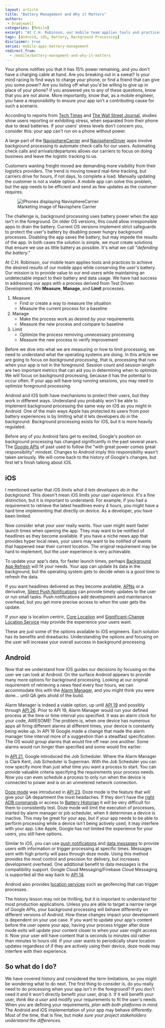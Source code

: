```yaml
---
layout: article
title: "Battery Management and Why it Matters"
authors:
 - bradjewell
categories: [Mobile]
excerpt: "At C.H. Robinson, our mobile team applies tools and practices to achieve the desired results of our mobile apps while conserving the user's battery. Our mission is to provide value to our end users while maintaining an undetectable impact to their battery and data usage."
tags: [Android, iOS, Battery, Background Processing]
disclaimer: true
series: mobile-apps-battery-management
redirect_from:
  - /mobile/battery-managment-and-why-it-matters
---
```


Your phone notifies you that it has 15% power remaining, and you don't have a charging cable at hand. Are you breaking out in a sweat? Is your mind racing to find ways to charge your phone, or find a friend that can give you some power? Are you listing off what you'd be willing to give up in place of your phone? If you answered yes to any of these questions, know that you are not alone. More importantly, know that, as a mobile engineer, you have a responsibility to ensure your app isn't a contributing cause for such a scenario.

According to reports from [Tech Times](https://www.techtimes.com/articles/6928/20140514/dead-smartphone-battery-causes-stress-in-92-percent-of-britons.htm) and [The Wall Street Journal](https://www.wsj.com/articles/your-phone-is-almost-out-of-battery-remain-calm-call-a-doctor-1525449283), studies show users reporting or exhibiting stress, when separated from their phone due to dead batteries. If your users' stress levels don't concern you, consider this: your app can't run on a phone without power.

A large part of the [NavisphereCarrier](https://play.google.com/store/apps/details?id=com.chrobinson.navispherecarrier) and [NavisphereDriver](https://play.google.com/store/apps/details?id=com.chrobinson.navispherecarrier.driver) apps involve background processing to automate check calls for our users. Automating check calls and arrivals/departures allows our carriers to focus on doing business and leave the logistic tracking to us.

Customers wanting freight moved are demanding more visibility from their logistics providers. The trend is moving toward real-time tracking, but carriers drive for hours, if not days, to complete a load. Manually updating the customer is not a viable option. A mobile app can solve this problem, but the app needs to be efficient and send as few updates as the customer requires.

<figure>
	<img src="{{site.url}}{{site.baseurl}}/images/posts/2018/BatMan-MarketingBlank.jpg"
	alt="iPhones displaying NavisphereCarrier"
	aria-label="Three iPhones showing different screens from the Navisphere Carrier app">
  <figcaption>Marketing image of Navisphere Carrier</figcaption>
</figure>

The challenge is, background processing uses battery power when the app isn't in the foreground. On older OS versions, this could allow irresponsible apps to drain the battery. Current OS versions implement strict safeguards to protect the user's battery by disabling power hungry background processes. Disabling the app saves the battery, but may impede the results of the app. In both cases the solution is simple, we must create solutions that ensure we use as little battery as possible. It's what we call *"defending the battery."*

At C.H. Robinson, our mobile team applies tools and practices to achieve the desired results of our mobile apps while conserving the user's battery. Our mission is to provide value to our end users while maintaining an undetectable impact to their battery and data usage. We have had success in addressing our apps with a process derived from Test Driven Development. We **Measure**, **Manage**, and **Limit** processes.

1. Measure
    * Find or create a way to measure the situation
    * Measure the current process for a baseline
2. Manage
    * Make the process work as desired by your requirements
    * Measure the new process and compare to baseline
3. Limit
    * Optimize the process removing unnecessary processing
    * Measure the new process to verify improvement

Before we dive into what we are measuring or how to limit processing, we need to understand what the operating systems are doing. In this article we are going to focus on *background processing*, that is, processing that runs when your app is not in the foreground. Session count and session length are two important metrics that can aid you in determining when to optimize. We will focus on background processing, because it has the potential to occur often. If your app will have long running sessions, you may need to optimize foreground processing.

Android and iOS both have mechanisms to protect their users, but they work in different ways. Understand you probably won't be able to implement background processing the same way on iOS as you might in Android. One of the main ways Apple has protected its users from poor battery experiences is by limiting what it lets developers do in the background. Background processing exists for iOS, but it is more heavily regulated.

Before any of you Android fans get to excited, Google's position on background processing has changed significantly in the past several years. The [Google APIs](https://source.android.com/setup/start/build-numbers) of past used to follow the "with great power comes great responsibility" mindset. Changes to Android imply this responsibility wasn't taken seriously. We will come back to the history of Google's changes, but first let's finish talking about iOS.

## iOS

I mentioned earlier that iOS *limits what it lets developers do in the background*. This doesn't mean iOS *limits your user experience*. It's a fine distinction, but it is important to understand. For example, if you had a requirement to retrieve the latest headlines every 4 hours, you might have a hard time implementing that directly on device. As a developer, you have been limited.

Now consider what your *user* really wants. Your user might want faster launch times when opening the app. They may want to be notified of headlines as they become available. If you have a niche news app that provides hyper local news, your users may want to be notified of events that happened near their current location. The original requirement may be hard to implement, but the user experience is very achievable.

To update your app's data, for faster launch times, perhaps [Background App Refresh](https://developer.apple.com/documentation/uikit/core_app/managing_your_app_s_life_cycle/preparing_your_app_to_run_in_the_background/updating_your_app_with_background_app_refresh) will fit your needs. Your app can update its data in the background, but the operating system gets to decide when is a good time to refresh the data.

If you want headlines delivered as they become available, [APNs](https://developer.apple.com/library/archive/documentation/NetworkingInternet/Conceptual/RemoteNotificationsPG/APNSOverview.html#//apple_ref/doc/uid/TP40008194-CH8-SW1) or a derivative, [Silent Push Notifications](https://developer.apple.com/documentation/usernotifications/setting_up_a_remote_notification_server/pushing_updates_to_your_app_silently) can provide timely updates to the user or run small tasks. Push notifications add development and maintenance overhead, but you get more precise access to *when* the user gets the update.

If your app is location centric, [Core Location](https://developer.apple.com/documentation/corelocation) and [Significant-Change Location Service](https://developer.apple.com/documentation/corelocation/getting_the_user_s_location/using_the_significant_change_location_service) may provide the experience your users want.

These are just some of the options available to iOS engineers. Each solution has its benefits and drawbacks. Understanding the options and focusing on the user will increase your overall success in background processing.

## Android

Now that we understand how iOS guides our decisions by focusing on the user we can look at Android. On the surface Android appears to provide many more options for background processing. Looking at our original requirement of retrieving a news feed every four hours, we can accommodate this with the [Alarm Manager](https://developer.android.com/reference/android/app/AlarmManager), and you might think you were done... until QA gets ahold of the build.

Alarm Manager is indeed a viable option, up until [API 19](https://developer.android.com/about/versions/android-4.4) and possibly through [API 26](https://developer.android.com/about/versions/oreo/android-8.0). Prior to API 19, Alarm Manager would run your defined process at the time or time interval you specified. It was an alarm clock for your code, AWESOME! The problem is, when one device has numerous apps all firing different alarms at different times, your device is constantly being woke up. In API 19 Google made a change that made the alarm manager time interval more of a suggestion than a steadfast specification. The OS would group alarms that would fire off near one another. Some alarms would run longer than specified and some would fire earlier.

In [API 21](https://developer.android.com/about/versions/android-5.0), Google introduced the Job Scheduler. Where the Alarm Manager is Clark Kent, Job Scheduler is Superman. With the Job Scheduler you can now specify more than just what time you want a process to start. You can provide valuable criteria specifying the requirements your process needs. Now you can even schedule a process to only run when the device is connected to power and is on an unmetered network connection.

[Doze mode](https://developer.android.com/training/monitoring-device-state/doze-standby) was introduced in [API 23](https://developer.android.com/about/versions/marshmallow/android-6.0). Doze mode is the feature that will give your QA department the most headaches. If they don't have the [right ADB commands](https://developer.android.com/training/monitoring-device-state/doze-standby#testing_doze_and_app_standby) or access to [Battery Historian](https://github.com/google/battery-historian) it will be very difficult for them to consistently test. Doze mode will limit the execution of processes, started by alarm manager or job scheduler, when it determines a device is inactive. This may be great for your app, but if your app needs to be able to perform processing while a device isn't being actively used, it may interfere with your app. Like Apple, Google has not limited the experience for your users, you still have options.

Similar to iOS, you can use [push notifications](https://firebase.google.com/docs/cloud-messaging/concept-options#notifications_and_data_messages) and [data messages](https://firebase.google.com/docs/cloud-messaging/concept-options#notifications_and_data_messages) to provide users with information or trigger processing at specific times. Messages sent with high priority will pass through doze mode. Using this method provides the most control and precision for delivery, but increases development overhead. One additional benefit to data messages is the compatibility support. Google Cloud Messaging/Firebase Cloud Messaging is supported all the way back to [API 14](https://developer.android.com/about/versions/android-4.0).

Android also provides [location services](https://developer.android.com/training/location/) such as geofencing that can trigger processes.

The history lesson may not be thrilling, but it is important to understand for most production applications. Unless you are able to target a narrow range of Google APIs, your background processing will behave differently on different versions of Android. How these changes impact your development is dependent on your use case. If you want to update your app's content before the user opens your app, having your process trigger after doze mode exits will update your content closer to when your user might access it. Now your user will have content that is seconds to minutes old rather than minutes to hours old. If your user wants to periodically share location updates regardless of if they are actively using their device, doze mode may interfere with their experience.

## So what do I do?

We have covered history and considered the term limitations, so you might be wondering what to do next. The first thing to consider is, do you really need to do processing when your app isn't in the foreground? If you don't need it and it won't directly benefit your user, drop it. If it will benefit your user, *think like a user* and modify your requirements to fit the user's needs. When you are defining your requirements, *plan with both platforms in mind*. The Android and iOS implementation of your app may behave differently. Most of the time, that is fine, but *make sure your project stakeholders understand the differences*.
